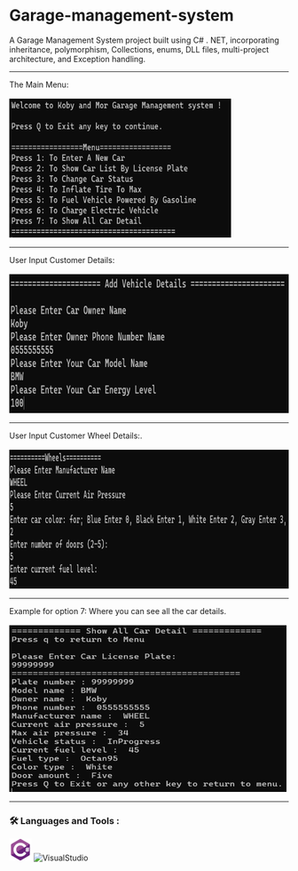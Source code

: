# Garage-management-system
A Garage Management System project built using C# . NET, incorporating inheritance, polymorphism, Collections, enums, DLL files, multi-project architecture, and Exception handling.
<br>

<hr>

<div>
    The Main Menu:<br><br>
<img 
    src="https://github.com/yaakov-koby-israeli/Garage-management-system/blob/main/Img/Screenshot%202025-01-19%20214133.png" 
    alt="Image Description"
    width="400" 
    height="250"
    title="Garage Main Manu"
/>
<div/>
    
<hr>

<div>
    User Input Customer Details:<br><br>
<img 
    src="https://github.com/yaakov-koby-israeli/Garage-management-system/blob/main/Img/Screenshot%202025-01-19%20222329.png" 
    alt="Image Description"
    width="525" 
    height="250" 
    title="Vehicle Details"
/>
<div/>

<hr>

<div>
    User Input Customer Wheel Details:.<br><br>
<img 
    src="https://github.com/yaakov-koby-israeli/Garage-management-system/blob/main/Img/Screenshot%202025-01-19%20222358.png" 
    alt="Image Description"
    width="600" 
    height="250" 
    title="Wheel Details"
/>  
<div/>

<hr>

<div>
    Example for option 7: Where you can see all the car details.<br><br>
<img 
    src="https://github.com/yaakov-koby-israeli/Garage-management-system/blob/main/Img/Screenshot%202025-01-19%20222425.png" 
    alt="Image Description"
    width="500" 
    height="300" 
    title="All Car Details"
/>  
<div/>
    
<hr>

### :hammer_and_wrench: Languages and Tools :
<div>
  <img 
    src="https://raw.githubusercontent.com/devicons/devicon/master/icons/csharp/csharp-original.svg" 
    alt="csharp" 
    width="40" 
    height="40" 
    title="C#" 
  />    
  <img 
    src="https://upload.wikimedia.org/wikipedia/commons/2/2c/Visual_Studio_Icon_2022.svg" 
    alt="VisualStudio" 
    width="40" 
    height="40" 
    title="Visual Studio 2022" 
  />    
<div/>    
<br>
